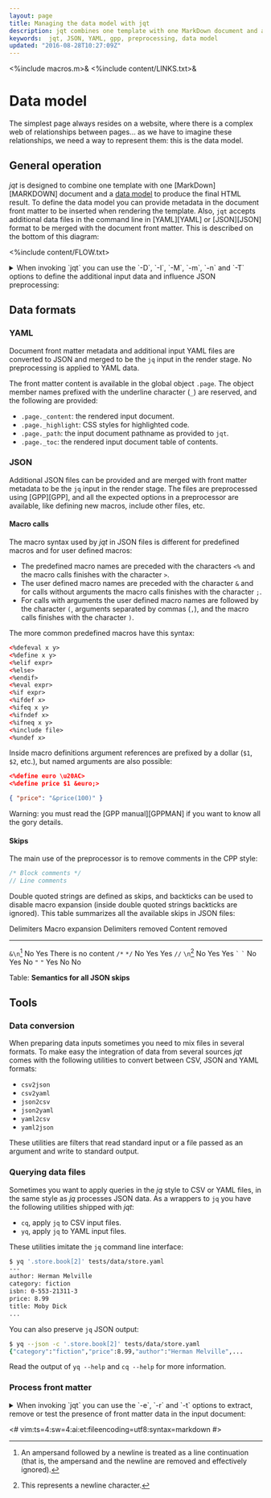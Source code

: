 ```yaml
---
layout: page
title: Managing the data model with jqt
description: jqt combines one template with one MarkDown document and a data model.
keywords:  jqt, JSON, YAML, gpp, preprocessing, data model
updated: "2016-08-28T10:27:09Z"
---
```

<%include macros.m>&
<%include content/LINKS.txt>&

# Data model

The simplest page always resides on a website, where there is a complex web of
relationships between pages… as we have to imagine these relationships, we need
a way to represent them: this is the data model.

## General operation

_jqt_ is designed to combine one template with one [MarkDown][MARKDOWN] document and a
[data model](https://en.wikipedia.org/wiki/Data_model) to
produce the final HTML result.
To define the data model you can provide metadata in the document front matter to be inserted when
rendering the template. Also, `jqt` accepts additional data files in the command line
in [YAML][YAML] or [JSON][JSON] format to be merged with
the document front matter. This is described on the bottom of this diagram:

<%include content/FLOW.txt>

<details>

<summary>
When invoking `jqt` you can use the `-D`, `-I`, `-M`, `-m`, `-n` and `-T` options to define the additional input
data and influence JSON preprocessing:
</summary>

<%include content/opt/D.txt>
<%include content/opt/I.txt>
<%include content/opt/M.txt>
<%include content/opt/m.txt>
<%include content/opt/n.txt>
<%include content/opt/T.txt>

</details>

## Data formats

### YAML

Document front matter metadata and additional input YAML files are converted to
JSON and merged to be the `jq` input in the render stage. No preprocessing is
applied  to YAML data.

The front matter content is available in the global object `.page`. The object
member names prefixed with the underline character (`_`) are reserved, and the following
are provided:

* `.page._content`: the rendered input document.
* `.page._highlight`: CSS styles for highlighted code.
* `.page._path`: the input document pathname as provided to `jqt`.
* `.page._toc`: the rendered input document table of contents.

### JSON

Additional JSON files can be provided and are merged with front matter metadata
to be the `jq` input in the render stage.  The files are preprocessed using
[GPP][GPP], and all the expected options in a preprocessor are available,
like defining new macros, include other files, etc.

#### Macro calls

The macro syntax used by _jqt_ in JSON files is different
for predefined macros and for user defined macros:

* The predefined macro names are preceded with the characters
  `<%` and the macro calls finishes with the character `>`.
* The user defined macro names are preceded with
  the character `&` and for calls without arguments the macro calls finishes with the character `;`.
* For calls with arguments the user defined macro names are 
  followed by the character `(`, arguments separated by
  commas (`,`), and the macro calls finishes with the character `)`.  

The more common predefined macros have this syntax:

```HTML
<%defeval x y>
<%define x y>
<%elif expr>
<%else>
<%endif>
<%eval expr>
<%if expr>
<%ifdef x>
<%ifeq x y>
<%ifndef x>
<%ifneq x y>
<%include file>
<%undef x>
```

Inside macro definitions argument references are prefixed by a dollar (`$1`, `$2`, etc.),
but named arguments are also possible:

```JSON
<%define euro \u20AC>
<%define price $1 &euro;>

{ "price": "&price(100)" }
```

Warning: you must read the [GPP manual][GPPMAN] if you want to know all the gory details.

#### Skips

The main use of the preprocessor is to remove comments in the CPP style:

```CPP
/* Block comments */
// Line comments
```

Double quoted strings are defined as skips, and backticks can be used to
disable macro expansion (inside double quoted strings backticks are ignored).
This table summarizes all the available skips in JSON files:

 Delimiters         Macro expansion     Delimiters removed  Content removed
-------------       ---------------     ------------------  ---------------
`&\n`[^1]           No                  Yes                 There is no content
`/*` `*/`           No                  Yes                 Yes
`//` `\n`[^2]       No                  Yes                 Yes
`` ` `` `` ` ``     No                  Yes                 No
`"` `"`             Yes                 No                  No

Table: **Semantics for all JSON skips**

[^1]: An ampersand followed by a newline is treated as a line continuation (that
is, the ampersand and the newline are removed and effectively ignored).
[^2]: This represents a newline character.

## Tools

### Data conversion

When preparing data inputs sometimes you need to mix files in several formats.
To make easy the integration of data from several sources _jqt_ comes with the
following utilities to convert between CSV, JSON and YAML formats:

* `csv2json`
* `csv2yaml`
* `json2csv`
* `json2yaml`
* `yaml2csv`
* `yaml2json`

These utilities are filters that read standard input or a file passed as an
argument and write to standard output.

### Querying data files

Sometimes you want to apply queries in the _jq_ style to CSV or YAML files,
in the same style as _jq_ processes JSON data.
As a wrappers to `jq` you have the following utilities shipped with _jqt_:

* `cq`, apply `jq` to CSV input files.
* `yq`, apply `jq` to YAML input files.

These utilities imitate the `jq` command line interface:

```zsh
$ yq '.store.book[2]' tests/data/store.yaml
---
author: Herman Melville
category: fiction
isbn: 0-553-21311-3
price: 8.99
title: Moby Dick
...
```

You can also preserve `jq` JSON output:

```zsh
$ yq --json -c '.store.book[2]' tests/data/store.yaml
{"category":"fiction","price":8.99,"author":"Herman Melville",...
```

Read the output of `yq --help` and `cq --help` for more information.

### Process front matter

<details>

<summary>
When invoking `jqt` you can use the `-e`, `-r` and `-t` options to extract, remove or
test the presence of front matter data in the input document:
</summary>

<%include content/opt/e.txt>
<%include content/opt/r.txt>
<%include content/opt/t.txt>

</details>

<#
vim:ts=4:sw=4:ai:et:fileencoding=utf8:syntax=markdown
#>

